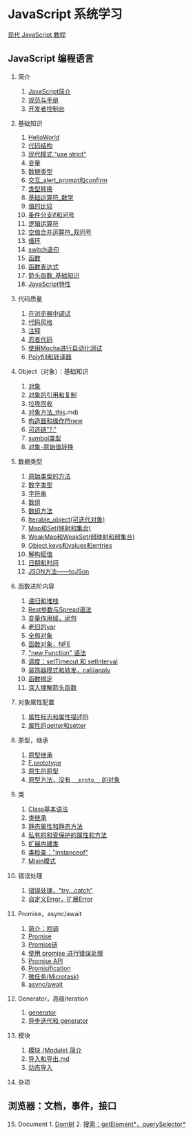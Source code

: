 # JavaScript 系统学习
[现代 JavaScript 教程](https://zh.javascript.info/)

## JavaScript 编程语言
1. 简介
   1. [JavaScript简介](0101JavaScript简介.md)
   2. [规范与手册](0102规范与手册.md)
   3. [开发者控制台](0103开发者控制台.md)

2. 基础知识
   1. [HelloWorld](0201HelloWorld.md)
   2. [代码结构](0202代码结构.md)
   3. [现代模式 "use strict"](0203现代模式use_strict.md)
   4. [变量](0204变量.md)
   5. [数据类型](0205数据类型.md)
   6. [交互_alert_prompt和confirm](0206交互_alert_prompt和confirm.md)
   7. [类型转换](0207类型转换.md)
   8. [基础运算符_数学](0208基础运算符_数学.md)
   9. [值的比较](0209值的比较)
   10. [条件分支if和问号](0210条件分支if和问号.md)
   11. [逻辑运算符](0211逻辑运算符.md)
   12. [空值合并运算符_双问号](0212空值合并运算符_双问号.md)
   13. [循环](0213循环.md)
   14. [switch语句](0214switch语句.md)
   15. [函数](0215函数.md)
   16. [函数表达式](0216函数表达式.md)
   17. [箭头函数_基础知识](0217箭头函数_基础知识.md)
   18. [JavaScript特性](0218JavaScript特性.md)

3. 代码质量
   1. [在浏览器中调试](0301在浏览器中调试.md)
   2. [代码风格](0302代码风格.md)
   3. [注释](0303注释.md)
   4. [忍者代码](0304忍者代码.md)
   5. [使用Mocha进行自动化测试](0305使用Mocha进行自动化测试.md)
   6. [Polyfill和转译器](0306Pollyfill和转译器.md)

4. Object（对象）：基础知识
   1. [对象](0401对象.md)
   2. [对象的引用和复制](0402对象的引用和复制.md)
   3. [垃圾回收](0403垃圾回收.md)
   4. [对象方法_this](0404对象方法_this.md).md)
   5. [构造器和操作符new](0405构造器和操作符new.md)
   6. [可选链"?."](0406可选链“？.”.md)
   7. [symbol类型](0407symbol类型.md)
   8. [对象-原始值转换](0408对象-原始值转换.md)

5. 数据类型
   1. [原始类型的方法](0501原始类型的方法.md)
   2. [数字类型](0502数字类型.md)
   3. [字符串](0503字符串.md)
   4. [数组](0504数组.md)
   5. [数组方法](0505数组方法.md)
   6. [Iterable_object(可迭代对象)](0506Iterable_object(可迭代对象).md)
   7. [Map和Set(映射和集合)](0507Map和Set(映射和集合).md)
   8. [WeakMap和WeakSet(弱映射和弱集合)](0508WeakMap和WeakSet(弱映射和弱集合).md)
   9. [Object.keys和values和entries](0509Object.keys和values和entries.md)
   10. [解构赋值](0510解构赋值.md)
   11. [日期和时间](0511日期和时间.md)
   12. [JSON方法——toJSon](0512JSON方法——toJSon.md)

6. 函数进阶内容
   1. [递归和堆栈](0601递归和堆栈.md)
   2. [Rest参数与Spread语法](0602Rest参数与Spread语法.md)
   3. [变量作用域，闭包](0603变量作用域，闭包.md)
   4. [老旧的var](0604老旧的var.md)
   5. [全局对象](0605全局对象.md)
   6. [函数对象，NFE](0606函数对象，NFE.md)
   7. ["new Function" 语法](0607new_Function语法.md)
   8. [调度：setTimeout 和 setInterval](0608调度：setTimeout和setInterval.md)
   9. [装饰器模式和转发，call/apply](0609装饰器模式和转发，call和apply.md)
   10. [函数绑定](0610函数绑定.md)
   11. [深入理解箭头函数](0611深入理解箭头函数.md)

7. 对象属性配置
   1. [属性标志和属性描述符](0701属性标志和属性描述符.md)
   2. [属性的getter和setter](0702属性的getter和setter.md)

8. 原型，继承
   1. [原型继承](0801原型继承.md)
   2. [F.prototype](0802F.prototype.md)
   3. [原生的原型](0803原生的原型.md)
   4. [原型方法，没有 `__proto__` 的对象](0804原型方法，没有__proto__的对象.md)

9.  类
    1. [Class基本语法](0901Class基本语法.md)
    2. [类继承](0902类继承.md)
    3. [静态属性和静态方法](0903静态属性和静态方法.md)
    4. [私有的和受保护的属性和方法](0904私有的受保护的属性和方法.md)
    5. [扩展内建类](0905扩展内建类.md)
    6. [类检查："instanceof"](0906类检查：“instanceof”.md)
    7. [Mixin模式](0907Mixin模式.md)

10. 错误处理
    1. [错误处理，"try...catch"](1001错误处理，“try...catch”.md)
    2. [自定义Error，扩展Error](1002自定义Error，扩展Error.md)

11. Promise，async/await
    1. [简介：回调](1101简介：回调.md)
    2. [Promise](1102Promise.md)
    3. [Promise链](1103Promise链.md)
    4. [使用 promise 进行错误处理](1104使用promise进行错误处理.md)
    5. [Promise API](1105Primise_API.md)
    6. [Promisification](1106Promisification.md)
    7. [微任务(Microtask)](1107微任务(Microtask).md)
    8. [async/await](1108async_await.md)

12. Generator，高级iteration
    1. [generator](1201generator.md)
    2. [异步迭代和 generator](1202异步迭代和generator.md)

13. 模块
    1. [模块 (Module) 简介](1301模块(Module)简介.md)
    2. [导入和导出.md](1302导入和导出.md)
    3. [动态导入](1303动态导入.md)

14. 杂项

## 浏览器：文档，事件，接口
15.  Document
    1. [Dom树](1502Dom树.md)
    2. [搜索：getElement*，querySelector*](1504搜索：getElement，querySelector.md)

